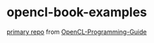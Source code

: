 opencl-book-examples
===
  [primary repo](https://code.google.com/p/opencl-book-samples)
  from [OpenCL-Programming-Guide](http://www.amazon.com/OpenCL-Programming-Guide-OpenGL-ebook)